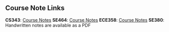 ## Course Note Links

**CS343**: [Course Notes](https://shell-soldier-30f.notion.site/CS343-Course-Notes-b0f637e036334538bcd62e3be11cd9d8?pvs=4)
**SE464**: [Course Notes](https://shell-soldier-30f.notion.site/SE464-Course-Notes-4d96e8cfbdc84d62b7710705a16b0de1?pvs=4)
**ECE358**: [Course Notes](https://shell-soldier-30f.notion.site/ECE358-Course-Notes-059d3e8118bc455baf11f9c9f2b37bab?pvs=4)
**SE380**: Handwritten notes are available as a PDF